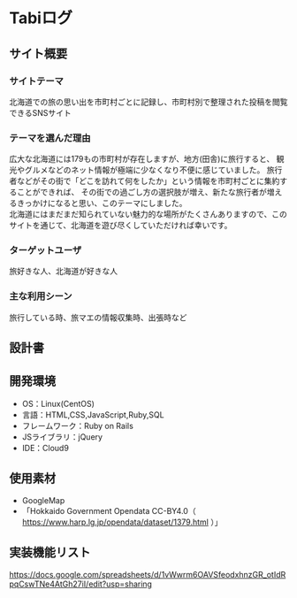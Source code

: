 # Tabiログ

## サイト概要
### サイトテーマ
  北海道での旅の思い出を市町村ごとに記録し、市町村別で整理された投稿を閲覧できるSNSサイト

### テーマを選んだ理由
  広大な北海道には179もの市町村が存在しますが、地方(田舎)に旅行すると、
  観光やグルメなどのネット情報が極端に少なくなり不便に感じていました。
  旅行者などがその街で「どこを訪れて何をしたか」という情報を市町村ごとに集約することができれば、
  その街での過ごし方の選択肢が増え、新たな旅行者が増えるきっかけになると思い、このテーマにしました。<br>
  北海道にはまだまだ知られていない魅力的な場所がたくさんありますので、このサイトを通じて、北海道を遊び尽くしていただければ幸いです。

### ターゲットユーザ
  旅好きな人、北海道が好きな人

### 主な利用シーン
  旅行している時、旅マエの情報収集時、出張時など

## 設計書


## 開発環境
- OS：Linux(CentOS)
- 言語：HTML,CSS,JavaScript,Ruby,SQL
- フレームワーク：Ruby on Rails
- JSライブラリ：jQuery
- IDE：Cloud9

## 使用素材
- GoogleMap
- 「Hokkaido Government Opendata CC-BY4.0（ https://www.harp.lg.jp/opendata/dataset/1379.html ）」

## 実装機能リスト
<https://docs.google.com/spreadsheets/d/1vWwrm6OAVSfeodxhnzGR_otIdRpqCswTNe4AtGh27iI/edit?usp=sharing>